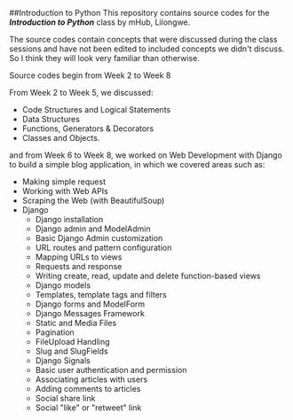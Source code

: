 ##Introduction to Python
This repository contains source codes for the <strong><em>Introduction to Python</em></strong> class by mHub, Lilongwe.


The source codes contain concepts that were discussed during the class sessions and have not been edited to included concepts we didn't discuss. So I think they will look very familiar than otherwise.

Source codes begin from Week 2 to Week 8

From Week 2 to Week 5, we discussed:
- Code Structures and Logical Statements
- Data Structures
- Functions, Generators & Decorators
- Classes and Objects.

and from Week 6 to Week 8, we worked on Web Development with Django to build a simple blog application, in which we covered areas such as:
- Making simple request
- Working with Web APIs
- Scraping the Web (with BeautifulSoup)
- Django
    - Django installation
    - Django admin and ModelAdmin
    - Basic Django Admin customization
    - URL routes and pattern configuration
    - Mapping URLs to views
    - Requests and response
    - Writing create, read, update and delete function-based views
    - Django models
    - Templates, template tags and filters
    - Django forms and ModelForm
    - Django Messages Framework
    - Static and Media Files
    - Pagination
    - FileUpload Handling
    - Slug and SlugFields
    - Django Signals
    - Basic user authentication and permission
    - Associating articles with users
    - Adding comments to articles
    - Social share link
    - Social "like" or "retweet" link
    

